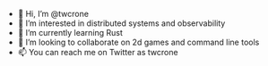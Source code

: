 - 👋 Hi, I’m @twcrone
- 👀 I’m interested in distributed systems and observability
- 🌱 I’m currently learning Rust
- 💞️ I’m looking to collaborate on 2d games and command line tools
- 📫 You can reach me on Twitter as twcrone
